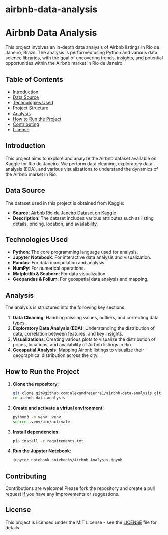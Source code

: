 # airbnb-data-analysis
# Airbnb Data Analysis

This project involves an in-depth data analysis of Airbnb listings in Rio de Janeiro, Brazil. The analysis is performed using Python and various data science libraries, with the goal of uncovering trends, insights, and potential opportunities within the Airbnb market in Rio de Janeiro.

## Table of Contents
- [Introduction](#introduction)
- [Data Source](#data-source)
- [Technologies Used](#technologies-used)
- [Project Structure](#project-structure)
- [Analysis](#analysis)
- [How to Run the Project](#how-to-run-the-project)
- [Contributing](#contributing)
- [License](#license)

## Introduction
This project aims to explore and analyze the Airbnb dataset available on Kaggle for Rio de Janeiro. We perform data cleaning, exploratory data analysis (EDA), and various visualizations to understand the dynamics of the Airbnb market in Rio.

## Data Source
The dataset used in this project is obtained from Kaggle:
- **Source**: [Airbnb Rio de Janeiro Dataset on Kaggle](https://www.kaggle.com/datasets)
- **Description**: The dataset includes various attributes such as listing details, pricing, location, and availability.

## Technologies Used
- **Python**: The core programming language used for analysis.
- **Jupyter Notebook**: For interactive data analysis and visualization.
- **Pandas**: For data manipulation and analysis.
- **NumPy**: For numerical operations.
- **Matplotlib & Seaborn**: For data visualization.
- **Geopandas & Folium**: For geospatial data analysis and mapping.


## Analysis
The analysis is structured into the following key sections:
1. **Data Cleaning**: Handling missing values, outliers, and correcting data types.
2. **Exploratory Data Analysis (EDA)**: Understanding the distribution of data, correlation between features, and key insights.
3. **Visualizations**: Creating various plots to visualize the distribution of prices, locations, and availability of Airbnb listings in Rio.
4. **Geospatial Analysis**: Mapping Airbnb listings to visualize their geographical distribution across the city.

## How to Run the Project
1. **Clone the repository**:
    ```bash
    git clone git@github.com:alexandreserra1/airbnb-data-analysis.git
    cd airbnb-data-analysis
    ```

2. **Create and activate a virtual environment**:
    ```bash
    python3 -m venv .venv
    source .venv/bin/activate
    ```

3. **Install dependencies**:
    ```bash
    pip install -r requirements.txt
    ```

4. **Run the Jupyter Notebook**:
    ```bash
    jupyter notebook notebooks/Airbnb_Analysis.ipynb
    ```

## Contributing
Contributions are welcome! Please fork the repository and create a pull request if you have any improvements or suggestions.

## License
This project is licensed under the MIT License - see the [LICENSE](LICENSE) file for details.


